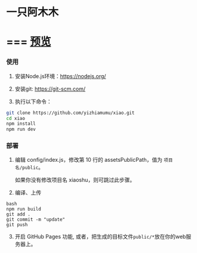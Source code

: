 # 一只阿木木


===
[预览](https://yizhiamumu.github.io/xiao/public/)
===


### 使用

1. 安装Node.js环境：https://nodejs.org/

2. 安装git: https://git-scm.com/

3. 执行以下命令：

``` bash
git clone https://github.com/yizhiamumu/xiao.git
cd xiao
npm install
npm run dev
```

### 部署

1. 编辑 config/index.js，修改第 10 行的 assetsPublicPath，值为 `项目名/public`。

	如果你没有修改项目名 xiaoshu，则可跳过此步骤。

2. 编译、上传
    
``` 
bash
npm run build
git add .
git commit -m "update"
git push
```

3. 开启 GitHub Pages 功能, 或者，把生成的目标文件```public/*```放在你的web服务器上。

